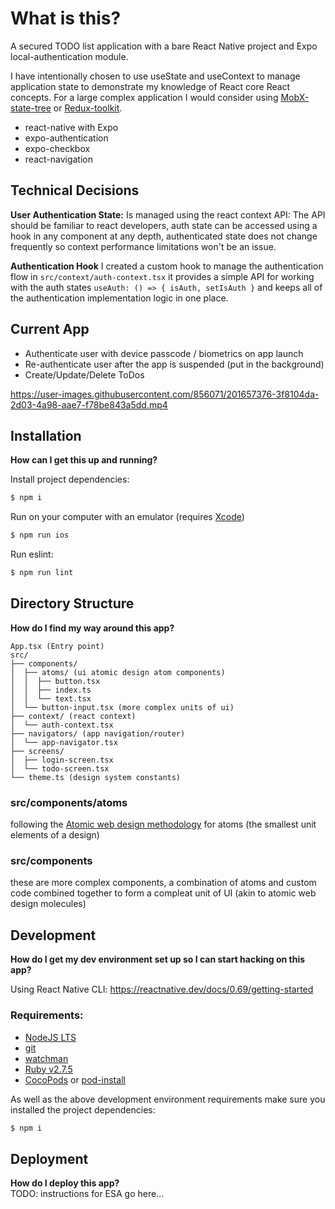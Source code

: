 # What is this?

A secured TODO list application with a bare React Native project and Expo local-authentication module.

I have intentionally chosen to use useState and useContext to manage application state to demonstrate my knowledge of React core React concepts. For a large complex application I would consider using [MobX-state-tree](https://mobx-state-tree.js.org/) or [Redux-toolkit](https://redux-toolkit.js.org/).

- react-native with Expo
- expo-authentication
- expo-checkbox
- react-navigation

## Technical Decisions

**User Authentication State:** Is managed using the react context API: The API should be familiar to react developers, auth state can be accessed using a hook in any component at any depth, authenticated state does not change frequently so context performance limitations won't be an issue.

**Authentication Hook** I created a custom hook to manage the authentication flow in `src/context/auth-context.tsx` it provides a simple API for working with the auth states `useAuth: () => { isAuth, setIsAuth }` and keeps all of the authentication implementation logic in one place.

## Current App

- Authenticate user with device passcode / biometrics on app launch
- Re-authenticate user after the app is suspended (put in the background)
- Create/Update/Delete ToDos

https://user-images.githubusercontent.com/856071/201657376-3f8104da-2d03-4a98-aae7-f78be843a5dd.mp4

## Installation

**How can I get this up and running?**

Install project dependencies:

```bash
$ npm i
```

Run on your computer with an emulator (requires [Xcode](https://developer.apple.com/download/all/?q=Xcode))

```bash
$ npm run ios
```

Run eslint:

```bash
$ npm run lint
```

## Directory Structure

**How do I find my way around this app?**

```
App.tsx (Entry point)
src/
├── components/
│  ├── atoms/ (ui atomic design atom components)
│  │  ├── button.tsx
│  │  ├── index.ts
│  │  └── text.tsx
│  └── button-input.tsx (more complex units of ui)
├── context/ (react context)
│  └── auth-context.tsx
├── navigators/ (app navigation/router)
│  └── app-navigator.tsx
├── screens/
│  ├── login-screen.tsx
│  └── todo-screen.tsx
└── theme.ts (design system constants)
```

### **src/components/atoms**

following the [Atomic web design methodology](https://bradfrost.com/blog/post/atomic-web-design/#atoms) for atoms (the smallest unit elements of a design)

### **src/components**

these are more complex components, a combination of atoms and custom code combined together to form a compleat unit of UI (akin to atomic web design molecules)

## Development

**How do I get my dev environment set up so I can start hacking on this app?**

Using React Native CLI: https://reactnative.dev/docs/0.69/getting-started

### Requirements:

- [NodeJS LTS](https://nodejs.org/en/)
- [git](https://git-scm.com)
- [watchman](https://facebook.github.io/watchman/docs/install#buildinstall)
- [Ruby v2.7.5](https://github.com/facebook/react-native/blob/v0.69.5/template/_ruby-version)
- [CocoPods](https://guides.cocoapods.org/using/getting-started.html) or [pod-install](https://www.npmjs.com/package/pod-install)

As well as the above development environment requirements make sure you installed the project dependencies:

```bash
$ npm i
```

## Deployment

**How do I deploy this app?**  
TODO: instructions for ESA go here...
